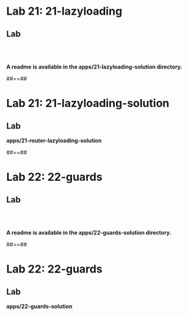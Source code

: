 <!-- .slide: class="exercice" -->

# Lab 21: 21-lazyloading

## Lab

<br/><br/>

<b>A readme is available in the apps/21-lazyloading-solution directory.</b>

##==##

<!-- .slide: class="full-center exercice" -->

# Lab 21: 21-lazyloading-solution

## Lab

**apps/21-router-lazyloading-solution**

##==##

<!--.slide: class="exercice" -->

# Lab 22: 22-guards

## Lab

<br/><br/>

<b>A readme is available in the apps/22-guards-solution directory.</b>

##==##

<!-- .slide: class="full-center exercice" -->

# Lab 22: 22-guards

## Lab

**apps/22-guards-solution**
